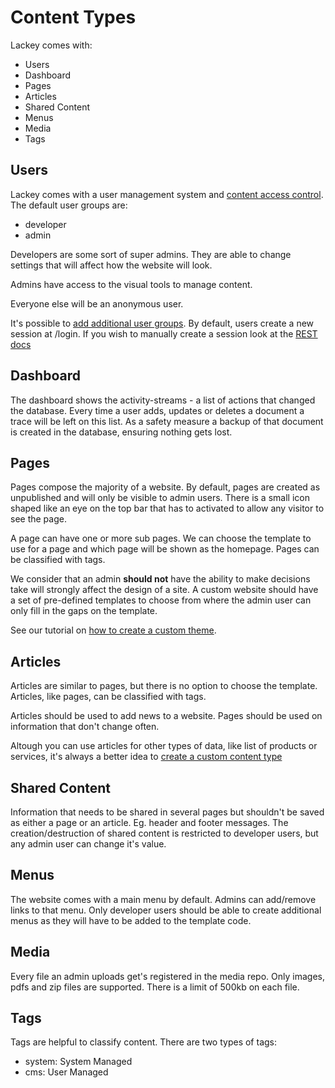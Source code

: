 # Content Types

Lackey comes with:

 - Users
 - Dashboard
 - Pages
 - Articles
 - Shared Content
 - Menus
 - Media
 - Tags

## Users
Lackey comes with a user management system and [content access control](./acl.md). The default user groups are:

 - developer
 - admin

Developers are some sort of super admins. They are able to change settings that will affect how the website will look. 

Admins have access to the visual tools to manage content.

Everyone else will be an anonymous user.

It's possible to [add additional user groups](./managing-users.md).
By default, users create a new session at /login. If you wish to manually create a session look at the [REST docs](./rest.md)

## Dashboard
The dashboard shows the activity-streams - a list of actions that changed the database. Every time a user adds, updates or deletes a document a trace will be left on this list. As a safety measure a backup of that document is created in the database, ensuring nothing gets lost.

## Pages
Pages compose the majority of a website. By default, pages are created as unpublished and will only be visible to admin users. There is a small icon shaped like an eye on the top bar that has to activated to allow any visitor to see the page. 

A page can have one or more sub pages. We can choose the template to use for a page and which page will be shown as the homepage. Pages can be classified with tags.

We consider that an admin **should not** have the ability to make decisions take will strongly affect the design of a site. A custom website should have a set of pre-defined templates to choose from where the admin user can only fill in the gaps on the template.

See our tutorial on [how to create a custom theme](./custom-themes.md).

## Articles
Articles are similar to pages, but there is no option to choose the template. Articles, like pages, can be classified with tags. 

Articles should be used to add news to a website. Pages should be used on information that don't change often.

Altough you can use articles for other types of data, like list of products or services, it's always a better idea to [create a custom content type](./custom-content-types.md)

## Shared Content
Information that needs to be shared in several pages but shouldn't be saved as either a page or an article. Eg. header and footer messages. The creation/destruction of shared content is restricted to developer users, but any admin user can change it's value.

## Menus
The website comes with a main menu by default. Admins can add/remove links to that menu. Only developer users should be able to create additional menus as they will have to be added to the template code.

## Media
Every file an admin uploads get's registered in the media repo. Only images, pdfs and zip files are supported. There is a limit of 500kb on each file.

## Tags
Tags are helpful to classify content. There are two types of tags:

- system: System Managed
- cms: User Managed



